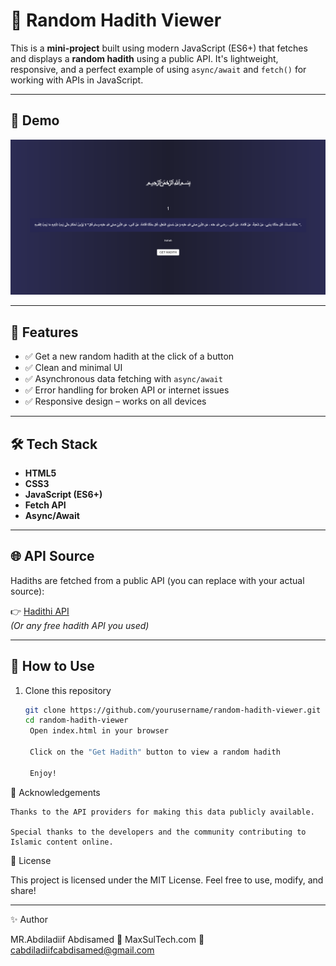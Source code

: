 # 🕌 Random Hadith Viewer

This is a **mini-project** built using modern JavaScript (ES6+) that fetches and displays a **random hadith** using a public API. It's lightweight, responsive, and a perfect example of using `async/await` and `fetch()` for working with APIs in JavaScript.

---

## 📸 Demo
![Random Hadith Viewer Screenshot](image.png)



---

## 🌟 Features

- ✅ Get a new random hadith at the click of a button
- ✅ Clean and minimal UI
- ✅ Asynchronous data fetching with `async/await`
- ✅ Error handling for broken API or internet issues
- ✅ Responsive design – works on all devices

---

## 🛠️ Tech Stack

- **HTML5**
- **CSS3**
- **JavaScript (ES6+)**
- **Fetch API**
- **Async/Await**

---

## 🌐 API Source

Hadiths are fetched from a public API (you can replace with your actual source):

👉 [Hadithi API](https://hadithapi.com/docs/hadiths)  
_(Or any free hadith API you used)_

---

## 🚀 How to Use

1. Clone this repository  
   ```bash
   git clone https://github.com/yourusername/random-hadith-viewer.git
   cd random-hadith-viewer
    Open index.html in your browser

    Click on the "Get Hadith" button to view a random hadith

    Enjoy!

🙏 Acknowledgements

    Thanks to the API providers for making this data publicly available.

    Special thanks to the developers and the community contributing to Islamic content online.

📃 License

This project is licensed under the MIT License.
Feel free to use, modify, and share!

***
✨ Author

 MR.Abdiladiif Abdisamed
🔗 MaxSulTech.com
📧 cabdiladiifcabdisamed@gmail.com